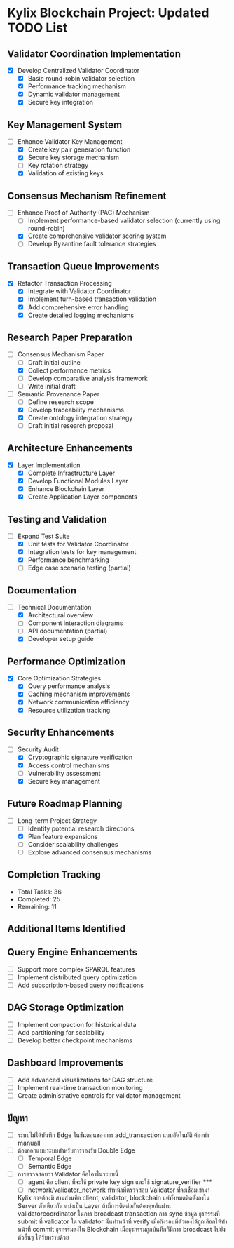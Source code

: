 # Kylix Blockchain Project: Updated TODO List

## Validator Coordination Implementation
- [x] Develop Centralized Validator Coordinator
  - [x] Basic round-robin validator selection
  - [x] Performance tracking mechanism
  - [x] Dynamic validator management
  - [x] Secure key integration

## Key Management System
- [ ] Enhance Validator Key Management
  - [x] Create key pair generation function
  - [x] Secure key storage mechanism
  - [ ] Key rotation strategy
  - [x] Validation of existing keys

## Consensus Mechanism Refinement
- [ ] Enhance Proof of Authority (PAC) Mechanism
  - [ ] Implement performance-based validator selection (currently using round-robin)
  - [x] Create comprehensive validator scoring system
  - [ ] Develop Byzantine fault tolerance strategies

## Transaction Queue Improvements
- [x] Refactor Transaction Processing
  - [x] Integrate with Validator Coordinator
  - [x] Implement turn-based transaction validation
  - [x] Add comprehensive error handling
  - [x] Create detailed logging mechanisms

## Research Paper Preparation
- [ ] Consensus Mechanism Paper
  - [ ] Draft initial outline
  - [x] Collect performance metrics
  - [ ] Develop comparative analysis framework
  - [ ] Write initial draft
- [ ] Semantic Provenance Paper
  - [ ] Define research scope
  - [x] Develop traceability mechanisms
  - [x] Create ontology integration strategy
  - [ ] Draft initial research proposal

## Architecture Enhancements
- [x] Layer Implementation
  - [x] Complete Infrastructure Layer
  - [x] Develop Functional Modules Layer
  - [x] Enhance Blockchain Layer
  - [x] Create Application Layer components

## Testing and Validation
- [ ] Expand Test Suite
  - [x] Unit tests for Validator Coordinator
  - [x] Integration tests for key management
  - [x] Performance benchmarking
  - [ ] Edge case scenario testing (partial)

## Documentation
- [ ] Technical Documentation
  - [x] Architectural overview
  - [ ] Component interaction diagrams
  - [ ] API documentation (partial)
  - [x] Developer setup guide

## Performance Optimization
- [x] Core Optimization Strategies
  - [x] Query performance analysis
  - [x] Caching mechanism improvements
  - [x] Network communication efficiency
  - [x] Resource utilization tracking

## Security Enhancements
- [ ] Security Audit
  - [x] Cryptographic signature verification
  - [x] Access control mechanisms
  - [ ] Vulnerability assessment
  - [x] Secure key management

## Future Roadmap Planning
- [ ] Long-term Project Strategy
  - [ ] Identify potential research directions
  - [x] Plan feature expansions
  - [ ] Consider scalability challenges
  - [ ] Explore advanced consensus mechanisms

## Completion Tracking
- Total Tasks: 36
- Completed: 25
- Remaining: 11

## Additional Items Identified

## Query Engine Enhancements
- [ ] Support more complex SPARQL features
- [ ] Implement distributed query optimization
- [ ] Add subscription-based query notifications

## DAG Storage Optimization
- [ ] Implement compaction for historical data
- [ ] Add partitioning for scalability
- [ ] Develop better checkpoint mechanisms

## Dashboard Improvements
- [ ] Add advanced visualizations for DAG structure
- [ ] Implement real-time transaction monitoring
- [ ] Create administrative controls for validator management

## ปัญหา
- [ ] ระบบไม่ได้บันทึก Edge ในขั้นตอนของการ add_transaction แบบอัตโนมัติ ต้องทำ manuall
- [ ] ต้องออกแบบระบบสำหรับการรองรับ Double Edge
  - [ ] Temporal Edge
  - [ ] Semantic Edge
- [ ] การตรวจสอบว่า Validator คือใครในระบบนี้
  - [ ] agent คือ client ที่จะใช้ private key sign และใช้ signature_verifier ***
  - [ ] network/validator_network ทำหน้าที่ตรวจสอบ Validator ที่จะเชื่อมเข้ามา

  Kylix อาจต้องมี สามส่วนคือ client, validator, blockchain แต่ทั้งหมดติดตั้งลงใน Server ตัวเดียวกัน แบ่งเป็น Layer ถ้ามีการติดต่อกันต้องคุยกันผ่าน validatorcoordinator ในการ broadcast transaction การ sync ข้อมูล ธุรกรรมที่ submit ที่ validator ใด validator นั้นทำหน้าที่ verify เมื่อถึงรอบที่ตัวเองได้ถูกเลือกให้ทำหน้าที่ commit ธุรกรรมลงใน Blockchain เมื่อธุรกรรมถูกบันทึกก็มีการ broadcast ไปยังตัวอื่นๆ ให้รับทราบด้วย